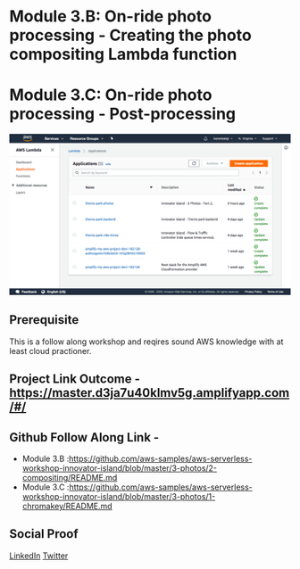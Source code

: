 # Module 3.B: On-ride photo processing - Creating the photo compositing Lambda function
# Module 3.C: On-ride photo processing - Post-processing

![placeholder image](images/banner.png)

## Prerequisite

This is a follow along workshop and reqires sound AWS knowledge with at least cloud practioner.

## Project Link Outcome - https://master.d3ja7u40klmv5g.amplifyapp.com/#/

## Github Follow Along Link - 
- Module 3.B :https://github.com/aws-samples/aws-serverless-workshop-innovator-island/blob/master/3-photos/2-compositing/README.md
- Module 3.C :https://github.com/aws-samples/aws-serverless-workshop-innovator-island/blob/master/3-photos/1-chromakey/README.md


## Social Proof

[LinkedIn](https://www.linkedin.com/posts/karanbalaji_100daysofcloud-aws-awscertified-activity-6694079730498494464-4tAq)
[Twitter](https://twitter.com/Karanbalaji047/status/1288314499624296450)


